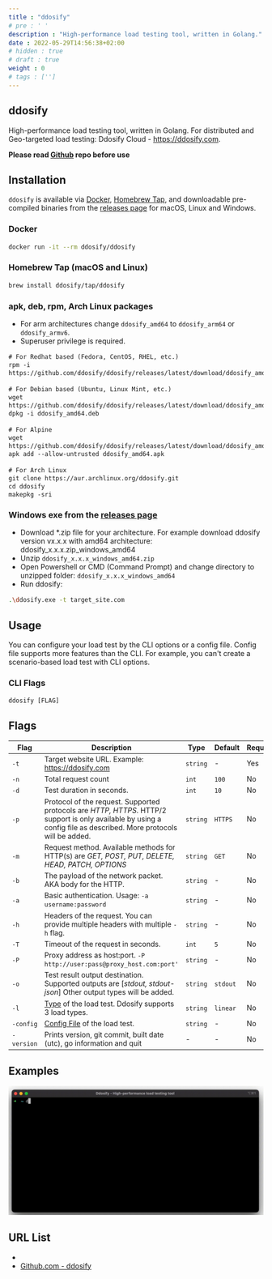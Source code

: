 ```yaml
---
title : "ddosify"
# pre : ' '
description : "High-performance load testing tool, written in Golang."
date : 2022-05-29T14:56:38+02:00
# hidden : true
# draft : true
weight : 0
# tags : ['']
---
```


## ddosify

High-performance load testing tool, written in Golang. For distributed and Geo-targeted load testing: Ddosify Cloud - <https://ddosify.com>.

**Please read [Github](https://github.com/ddosify/ddosify) repo before use**

## Installation

`ddosify` is available via [Docker](https://hub.docker.com/r/ddosify/ddosify), [Homebrew Tap](#homebrew-tap-macos-and-linux), and downloadable pre-compiled binaries from the [releases page](https://github.com/ddosify/ddosify/releases/latest) for macOS, Linux and Windows.

### Docker

```bash
docker run -it --rm ddosify/ddosify
```

### Homebrew Tap (macOS and Linux)

```bash
brew install ddosify/tap/ddosify
```

### apk, deb, rpm, Arch Linux packages

* For arm architectures change `ddosify_amd64` to `ddosify_arm64` or `ddosify_armv6`.
* Superuser privilege is required.

```plain
# For Redhat based (Fedora, CentOS, RHEL, etc.)
rpm -i https://github.com/ddosify/ddosify/releases/latest/download/ddosify_amd64.rpm

# For Debian based (Ubuntu, Linux Mint, etc.)
wget https://github.com/ddosify/ddosify/releases/latest/download/ddosify_amd64.deb
dpkg -i ddosify_amd64.deb

# For Alpine
wget https://github.com/ddosify/ddosify/releases/latest/download/ddosify_amd64.apk
apk add --allow-untrusted ddosify_amd64.apk

# For Arch Linux
git clone https://aur.archlinux.org/ddosify.git
cd ddosify
makepkg -sri
```

### Windows exe from the [releases page](https://github.com/ddosify/ddosify/releases/latest)

* Download *.zip file for your architecture. For example download ddosify version vx.x.x with amd64 architecture: ddosify_x.x.x.zip_windows_amd64
* Unzip `ddosify_x.x.x_windows_amd64.zip`
* Open Powershell or CMD (Command Prompt) and change directory to unzipped folder: `ddosify_x.x.x_windows_amd64`
* Run ddosify:

```bash
.\ddosify.exe -t target_site.com
```

## Usage

You can configure your load test by the CLI options or a config file. Config file supports more features than the CLI. For example, you can't create a scenario-based load test with CLI options.

### CLI Flags

```plain
ddosify [FLAG]
```

## Flags

| Flag       | Description                                                                                                                                                         | Type     | Default  | Required? |
| ---------- | ------------------------------------------------------------------------------------------------------------------------------------------------------------------- | -------- | -------- | --------- |
| `-t`       | Target website URL. Example: <https://ddosify.com>                                                                                                                  | `string` | -        | Yes       |
| `-n`       | Total request count                                                                                                                                                 | `int`    | `100`    | No        |
| `-d`       | Test duration in seconds.                                                                                                                                           | `int`    | `10`     | No        |
| `-p`       | Protocol of the request. Supported protocols are *HTTP, HTTPS*. HTTP/2 support is only available by using a config file as described. More protocols will be added. | `string` | `HTTPS`  | No        |
| `-m`       | Request method. Available methods for HTTP(s) are *GET, POST, PUT, DELETE, HEAD, PATCH, OPTIONS*                                                                    | `string` | `GET`    | No        |
| `-b`       | The payload of the network packet. AKA body for the HTTP.                                                                                                           | `string` | -        | No        |
| `-a`       | Basic authentication. Usage: `-a username:password`                                                                                                                 | `string` | -        | No        |
| `-h`       | Headers of the request. You can provide multiple headers with multiple `-h` flag.                                                                                   | `string` | -        | No        |
| `-T`       | Timeout of the request in seconds.                                                                                                                                  | `int`    | `5`      | No        |
| `-P`       | Proxy address as host:port. `-P http://user:pass@proxy_host.com:port'`                                                                                              | `string` | -        | No        |
| `-o`       | Test result output destination. Supported outputs are [*stdout, stdout-json*] Other output types will be added.                                                     | `string` | `stdout` | No        |
| `-l`       | [Type](#load-types) of the load test. Ddosify supports 3 load types.                                                                                                | `string` | `linear` | No        |
| `-config`  | [Config File](#config-file) of the load test.                                                                                                                       | `string` | -        | No        |
| `-version` | Prints version, git commit, built date (utc), go information and quit                                                                                               | -        | -        | No        |

## Examples

![Example](images/ddosify-quick-start.gif)

## URL List

* [](https://ddosify.com/)
* [Github.com - ddosify](https://github.com/ddosify/ddosify)
